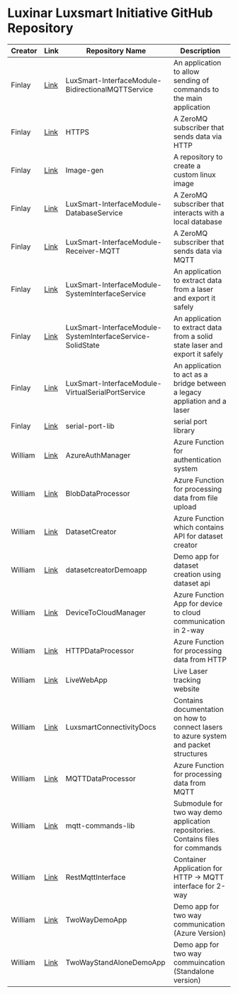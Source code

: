 # Luxinar Luxsmart Initiative GitHub Repository

| Creator | Link | Repository Name | Description |
|---------|------|-----------------|-------------|
| Finlay | [Link](https://github.com/Luxinar-Luxsmart/BidirectionalMQTTService) | LuxSmart-InterfaceModule-BidirectionalMQTTService | An application to allow sending of commands to the main application |
| Finlay | [Link](https://github.com/Luxinar-Luxsmart/HTTPS.git) | HTTPS | A ZeroMQ subscriber that sends data via HTTP |
| Finlay | [Link](https://github.com/Luxinar-Luxsmart/Image-gen) | Image-gen | A repository to create a custom linux image |
| Finlay | [Link](https://github.com/Luxinar-Luxsmart/LuxSmart-InterfaceModule-DatabaseService) | LuxSmart-InterfaceModule-DatabaseService | A ZeroMQ subscriber that interacts with a local database |
| Finlay | [Link](https://github.com/Luxinar-Luxsmart/LuxSmart-InterfaceModule-Receiver-MQTT) | LuxSmart-InterfaceModule-Receiver-MQTT | A ZeroMQ subscriber that sends data via MQTT |
| Finlay | [Link](https://github.com/Luxinar-Luxsmart/LuxSmart-InterfaceModule-SystemInterfaceService) | LuxSmart-InterfaceModule-SystemInterfaceService | An application to extract data from a laser and export it safely |
| Finlay | [Link](https://github.com/Luxinar-Luxsmart/LuxSmart-InterfaceModule-SystemInterfaceService-SolidState) | LuxSmart-InterfaceModule-SystemInterfaceService-SolidState | An application to extract data from a solid state laser and export it safely |
| Finlay | [Link](https://github.com/Luxinar-Luxsmart/LuxSmart-InterfaceModule-VirtualSerialPortService) | LuxSmart-InterfaceModule-VirtualSerialPortService | An application to act as a bridge between a legacy appliation and a laser |
| Finlay | [Link](https://github.com/Luxinar-Luxsmart/serial-port-lib) | serial-port-lib | serial port library |
| William | [Link](https://github.com/Luxinar-Luxsmart/AzureAuthManager) | AzureAuthManager | Azure Function for authentication system |
| William | [Link](https://github.com/Luxinar-Luxsmart/BlobDataProcessor) | BlobDataProcessor | Azure Function for processing data from file upload |
| William | [Link](https://github.com/Luxinar-Luxsmart/DatasetCreator) | DatasetCreator | Azure Function which contains API for dataset creator |
| William | [Link](https://github.com/Luxinar-Luxsmart/datasetcreatorDemoapp.git) | datasetcreatorDemoapp | Demo app for dataset creation using dataset api |
| William | [Link](https://github.com/Luxinar-Luxsmart/DeviceToCloudManager) | DeviceToCloudManager | Azure Function App for device to cloud communication in 2-way |
| William | [Link](https://github.com/Luxinar-Luxsmart/HTTPDataProcessor) | HTTPDataProcessor | Azure Function for processing data from HTTP |
| William | [Link](https://github.com/Luxinar-Luxsmart/LiveWebApp) | LiveWebApp | Live Laser tracking website |
| William | [Link](https://github.com/Luxinar-Luxsmart/LuxsmartConnectivityDocs) | LuxsmartConnectivityDocs | Contains documentation on how to connect lasers to azure system and packet structures |
| William | [Link](https://github.com/Luxinar-Luxsmart/MQTTDataProcessor) | MQTTDataProcessor | Azure Function for processing data from MQTT |
| William | [Link](https://github.com/Luxinar-Luxsmart/mqtt-commands-lib) | mqtt-commands-lib | Submodule for two way demo application repositories. Contains files for commands |
| William | [Link](https://github.com/Luxinar-Luxsmart/RestMqttInterface) | RestMqttInterface | Container Application for HTTP -> MQTT interface for 2-way |
| William | [Link](https://github.com/Luxinar-Luxsmart/TwoWayDemoApp) | TwoWayDemoApp | Demo app for two way communication (Azure Version) |
| William | [Link](https://github.com/Luxinar-Luxsmart/TwoWayStandAloneDemoApp) | TwoWayStandAloneDemoApp | Demo app for two way commuincation (Standalone version) |
